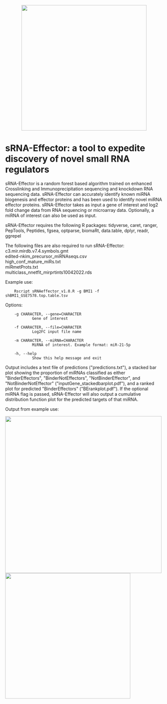 <p align="center">
<img src="https://github.com/bw9bj/sRNA-Effector/assets/42174020/0482c749-7692-4f0b-9233-dbeea0dbe991" width="400" />
</p>


# sRNA-Effector: a tool to expedite discovery of novel small RNA regulators

sRNA-Effector is a random forest based algorithm trained on enhanced Crosslinking and Immunoprecipitation sequencing and knockdown RNA sequencing data. sRNA-Effector can accurately identify known miRNA biogenesis and effector proteins and has been used to identify novel miRNA effector proteins. sRNA-Effector takes as input a gene of interest and log2 fold change data from RNA sequencing or microarray data. Optionally, a miRNA of interest can also be used as input. 

sRNA-Effector requires the following R packages:
tidyverse,
caret,
ranger,
PepTools,
Peptides,
fgsea,
optparse,
biomaRt,
data.table,
dplyr,
readr,
ggrepel

The following files are also required to run sRNA-Effector: <br>
c3.mir.mirdb.v7.4.symbols.gmt <br>
edited-nkim_precursor_miRNAseqs.csv <br>
high_conf_mature_miRs.txt <br>
miRmetProts.txt <br>
multiclass_nnetfit_mirprtints10042022.rds <br>

Example use:

        Rscript sRNAeffector_v1.0.R -g BMI1 -f shBMI1_GSE7578.top.table.tsv

Options:

        -g CHARACTER, --gene=CHARACTER
                Gene of interest

        -f CHARACTER, --file=CHARACTER
                Log2FC input file name

        -m CHARACTER, --miRNA=CHARACTER
                MiRNA of interest. Example format: miR-21-5p

        -h, --help
                Show this help message and exit


Output includes a text file of predictions ("predictions.txt"), a stacked bar plot showing the proportion of miRNAs classified as either "BinderEffectors", "BinderNotEffectors", "NotBinderEffector", and "NotBinderNotEffector" ("inputGene_stackedbarplot.pdf"), and a ranked plot for predicted "BinderEffectors" ("BErankplot.pdf"). If the optional miRNA flag is passed, sRNA-Effector will also output a cumulative distribution function plot for the predicted targets of that miRNA.

Output from example use: <br>
<p align="center">

<img src="https://github.com/bw9bj/sRNA-Effector/assets/42174020/08b8475b-5107-4801-96e1-4237bed63188" width="500" /> <img src="https://github.com/bw9bj/sRNA-Effector/assets/42174020/e9b42434-1265-467d-94d5-775780796457" width="400" /> <br>
</p>







